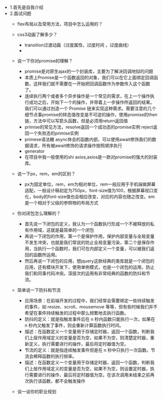 - 1.首先是自我介绍
- 2.面试问题
    + flex布局以及常用方法，项目中怎么运用的？

    + css3动画了解多少？
        + transition过渡动画（过度属性，过度时间 ，过度曲线）
        + 
    + 说一下你对promise的理解？
        + promise是对原生ajax的一个封装库，主要为了解决回调地狱的问题
        + 本质上Promise是一个函数返回的对象，我们可以在它上面绑定回调函数，这样我们就不需要在一开始把回调函数作为参数传入这个函数了。
        + 连续执行两个或者多个异步操作是一个常见的需求，在上一个操作执行成功之后，开始下一个的操作，并带着上一步操作所返回的结果。我们可以通过创造一个 Promise 链来实现这种需求。需要注意的几个细节点事promise的转态值改变是不可逆的操作，使用promise的then链，方法中可以写箭头函数，但是必须用return返回值
        + primise的常见方法，resolve返回一个成功态的promise实例   reject返回一个失败态的primise实例
        + primese语法糖   async休会的函数内部，可以使用await修饰我们的数据请求，所有被await修饰的请求操作按照顺序执行
        + generator  
        + 在项目中我一般使用的shi axios,axios是一款对promise的强大的封装库。
    + 说一下px，rem，em的区别？
        + px为固定单位，rem，em为相对单位，rem一般应用于手机端做屏幕适配，一般设计稿初定为750px，font-size值为100，根据屏幕视口变化，body的font-size值也会相应改变，对应的内容也随之改变。em是一个相对于父级的参照物的布局方式
    + 你对闭包怎么理解的？
        + 首先说一下闭包的定义，我认为一个函数执行形成一个不被释放的私有作用域，这就是最简单的一个闭包
        + 再说一下闭包的作用，第一个是保护作用，保护内部变量与全局变量不发生冲突，也就是我们常说的防止全局变量污染，第二个是保存作用，当执行一个函数时，我们可在内部定义一个变量，可以被我们返回的函数所运用。
        + 然后再说一下闭包的应用，想jquery这款经典的类库就是一个闭包的应用，还有模块开发下，使用单例模式，也是一个闭包的运用，防止我们和同事代码冲突。深层次的运用有非常经典的函数的防抖和节流。
    + 简单说一下防抖和节流
        + 应用场景：在前端开发的过程中，我们经常会需要绑定一些持续触发的事件，如 resize、scroll、mousemove 等等，但有些时候我们并不希望在事件持续触发的过程中那么频繁地去执行函数。
        + 防抖的定义：就是指触发事件后在 n 秒内函数只能执行一次，如果在 n 秒内又触发了事件，则会重新计算函数执行时间。
        + 描述：在函数定义一个变量用于存储定时器，返回一个函数，判断我们上层作用域定义的变量是否为空，如果不为空，则清楚定时器，重新定义，执行需要进行的操作，最后将定时器值为空。
        + 节流的定义：就是指连续触发事件但是在 n 秒中只执行一次函数。节流会稀释函数的执行频率。
        + 描述：在函数定义一个变量用于存储定时器，返回一个函数，判断我们上层作用域定义的变量是否为空，如果不为空，则设置定时器，执行需要进行的操作，最后将定时器值为空。在该次调用未结束之前再次执行该函数，都不会触发操作
    + 谈一谈你的职业规划